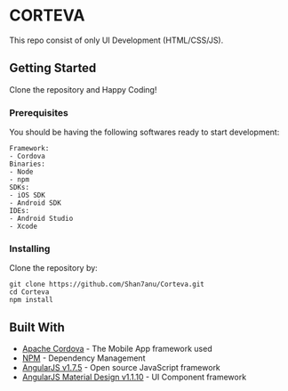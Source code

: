 # CORTEVA

This repo consist of only UI Development (HTML/CSS/JS).

## Getting Started
Clone the repository and Happy Coding!

### Prerequisites
You should be having the following softwares ready to start development:
```
Framework:
- Cordova
Binaries:
- Node
- npm
SDKs:
- iOS SDK
- Android SDK
IDEs:
- Android Studio
- Xcode 
```

### Installing

Clone the repository by:
```
git clone https://github.com/Shan7anu/Corteva.git
cd Corteva
npm install
```

## Built With

* [Apache Cordova](https://cordova.apache.org/) - The Mobile App framework used
* [NPM](https://www.npmjs.com/) - Dependency Management
* [AngularJS v1.7.5](https://ajax.googleapis.com/ajax/libs/angularjs/1.7.5/angular.js) - Open source JavaScript framework
* [AngularJS Material Design v1.1.10](https://ajax.googleapis.com/ajax/libs/angular_material/1.1.10/angular-material.js) - UI Component framework
